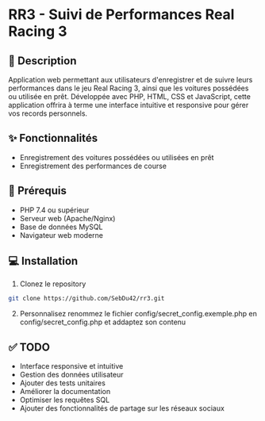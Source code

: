 # RR3 - Suivi de Performances Real Racing 3

## 📝 Description
Application web permettant aux utilisateurs d'enregistrer et de suivre leurs performances dans le jeu Real Racing 3, ainsi que les voitures possédées ou utilisée en prêt.
Développée avec PHP, HTML, CSS et JavaScript, cette application offrira à terme une interface intuitive et responsive pour gérer vos records personnels.

## ✨ Fonctionnalités
- Enregistrement des voitures possédées ou utilisées en prêt
- Enregistrement des performances de course

## 🔧 Prérequis
- PHP 7.4 ou supérieur
- Serveur web (Apache/Nginx)
- Base de données MySQL
- Navigateur web moderne

## 💻 Installation
1. Clonez le repository
```bash
git clone https://github.com/SebDu42/rr3.git
```
2. Personnalisez renommez le fichier config/secret_config.exemple.php en config/secret_config.php et addaptez son contenu

## ✅ TODO
- Interface responsive et intuitive
- Gestion des données utilisateur
- Ajouter des tests unitaires
- Améliorer la documentation
- Optimiser les requêtes SQL
- Ajouter des fonctionnalités de partage sur les réseaux sociaux
